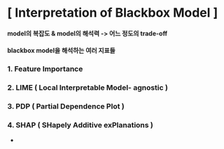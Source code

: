# [ Interpretation of Blackbox Model ]
#### model의 복잡도 & model의 해석력 -> 어느 정도의 trade-off

#### blackbox model을 해석하는 여러 지표들
### 1. Feature Importance
### 2. LIME ( Local Interpretable Model- agnostic )
### 3. PDP ( Partial Dependence Plot )
### 4. SHAP ( SHapely Additive exPlanations )
- 
